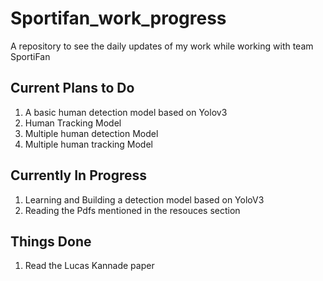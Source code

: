 # Sportifan_work_progress
A repository to see the daily updates of my work while working with team SportiFan


## Current Plans to Do

1. A basic human detection model based on Yolov3
2. Human Tracking Model
3. Multiple human detection Model
4. Multiple human tracking Model



## Currently In Progress

1. Learning and Building a detection model based on YoloV3
2. Reading the Pdfs mentioned in the resouces section


## Things Done
1. Read the Lucas Kannade paper
